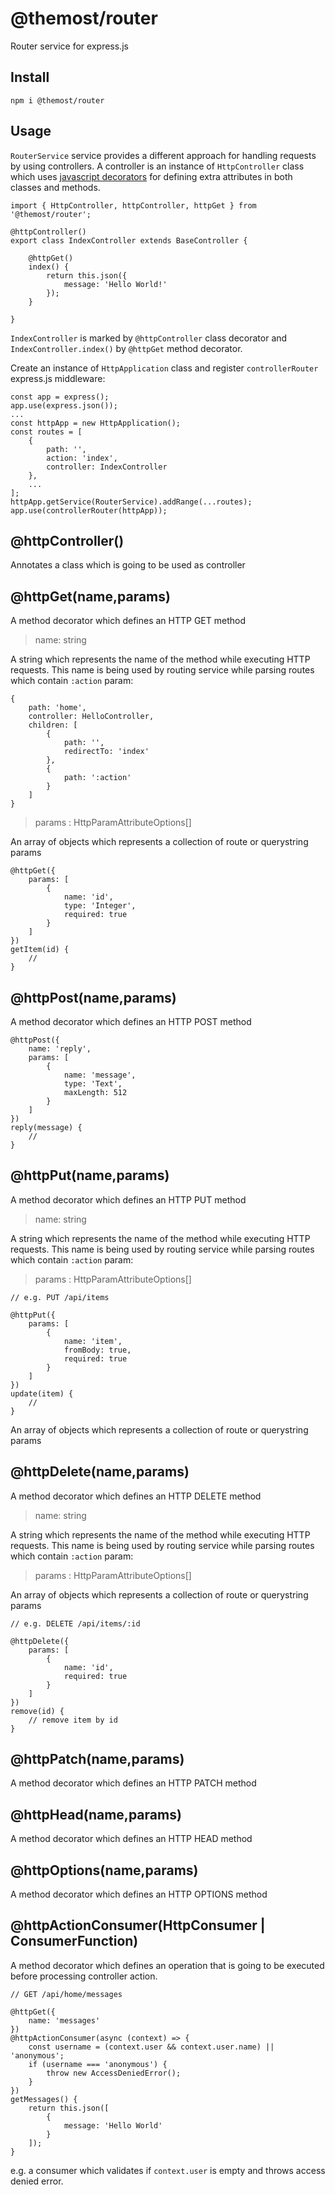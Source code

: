 # @themost/router
Router service for express.js

## Install

    npm i @themost/router

## Usage

`RouterService` service provides a different approach for handling requests by using
controllers. A controller is an instance of `HttpController` class which uses [javascript decorators](https://github.com/tc39/proposal-decorators) for defining extra attributes in both
classes and methods. 

    import { HttpController, httpController, httpGet } from '@themost/router';
    
    @httpController()
    export class IndexController extends BaseController {

        @httpGet()
        index() {
            return this.json({
                message: 'Hello World!'
            });
        }

    }

`IndexController` is marked by `@httpController` class decorator and `IndexController.index()` by `@httpGet` method decorator.

Create an instance of `HttpApplication` class and register `controllerRouter` express.js middleware:

    const app = express();
    app.use(express.json());
    ...
    const httpApp = new HttpApplication();
    const routes = [
        {
            path: '',
            action: 'index',
            controller: IndexController
        },
        ...
    ];
    httpApp.getService(RouterService).addRange(...routes);
    app.use(controllerRouter(httpApp));

## @httpController()

Annotates a class which is going to be used as controller

## @httpGet(name,params)

A method decorator which defines an HTTP GET method

> name: string

A string which represents the name of the method while executing HTTP requests. This name is being used by routing service while parsing routes which contain `:action` param:

    {
        path: 'home',
        controller: HelloController,
        children: [
            {
                path: '',
                redirectTo: 'index'
            },
            {
                path: ':action'
            }
        ]
    }

> params : HttpParamAttributeOptions[]

An array of objects which represents a collection of route or querystring params

    @httpGet({
        params: [
            {
                name: 'id',
                type: 'Integer',
                required: true
            }
        ]
    })
    getItem(id) {
        //
    }

 ## @httpPost(name,params)

A method decorator which defines an HTTP POST method

    @httpPost({
        name: 'reply',
        params: [
            {
                name: 'message',
                type: 'Text',
                maxLength: 512
            }
        ]
    })
    reply(message) {
        //
    }

## @httpPut(name,params)

A method decorator which defines an HTTP PUT method

> name: string

A string which represents the name of the method while executing HTTP requests. This name is being used by routing service while parsing routes which contain `:action` param:

> params : HttpParamAttributeOptions[]

    // e.g. PUT /api/items

    @httpPut({
        params: [
            {
                name: 'item',
                fromBody: true,
                required: true
            }
        ]
    })
    update(item) {
        //
    }

An array of objects which represents a collection of route or querystring params

## @httpDelete(name,params)

A method decorator which defines an HTTP DELETE method

> name: string

A string which represents the name of the method while executing HTTP requests. This name is being used by routing service while parsing routes which contain `:action` param:

> params : HttpParamAttributeOptions[]

An array of objects which represents a collection of route or querystring params

    // e.g. DELETE /api/items/:id

    @httpDelete({
        params: [
            {
                name: 'id',
                required: true
            }
        ]
    })
    remove(id) {
        // remove item by id
    }

## @httpPatch(name,params)

A method decorator which defines an HTTP PATCH method

## @httpHead(name,params)

A method decorator which defines an HTTP HEAD method

## @httpOptions(name,params)

A method decorator which defines an HTTP OPTIONS method

## @httpActionConsumer(HttpConsumer | ConsumerFunction)

A method decorator which defines an operation that is going to be executed before processing controller action.

    // GET /api/home/messages

    @httpGet({
        name: 'messages'
    })
    @httpActionConsumer(async (context) => {
        const username = (context.user && context.user.name) || 'anonymous';
        if (username === 'anonymous') {
            throw new AccessDeniedError();
        }
    })
    getMessages() {
        return this.json([
            {
                message: 'Hello World'
            }
        ]);
    }    

e.g. a consumer which validates if `context.user` is empty and throws access denied error.